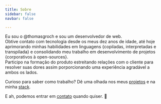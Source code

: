 ```yaml
---
title: Sobre
sidebar: false
navbar: false

---
```

Eu sou o @thomasgroch e sou um desenvolvedor de web.  
Obtive contato com tecnologia desde os meus dez anos de idade, até hoje aprimorando minhas habilidades em linguagens {copiladas, interpretadas e transpilada} e consolidando meu trabalho em desenvolvimento de projetos {corporativos à open-sources}.  
Participo na formação do produto estreitando relações com o cliente para resolver suas dores assim porporcionando uma experiência agradável a ambos os lados.  
  
Curioso para saber como trabalho? Dê uma olhada nos meus [projetos](projetos.html) e na minha [stack](stack.html).

E ah, podemos entrar em [contato](contato.html) quando quiser. 🙂